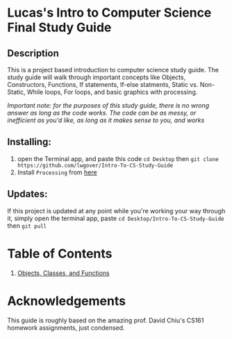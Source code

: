# __Lucas's Intro to Computer Science Final Study Guide__

## Description
This is a project based introduction to computer science study guide. The study guide will walk through important concepts like Objects, Constructors, Functions, If statements, If-else statments, Static vs. Non-Static, While loops, For loops, and basic graphics with processing.

*Important note: for the purposes of this study guide, there is no wrong answer as long as the code works. The code can be as messy, or inefficient as you'd like, as long as it makes sense to you, and works* 


## Installing:
1. open the Terminal app, and paste this code `cd Desktop` then `git clone https://github.com/lwgover/Intro-To-CS-Study-Guide`
2. Install `Processing` from [here](https://processing.org/download)

## Updates:

If this project is updated at any point while you're working your way through it, simply open the terminal app, paste `cd Desktop/Intro-To-CS-Study-Guide` then `git pull`

# Table of Contents

1. [Objects, Classes, and Functions](/1/)

# Acknowledgements

This guide is roughly based on the amazing prof. David Chiu's CS161 homework assignments, just condensed.
